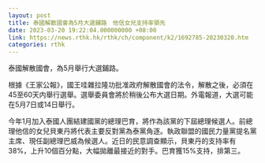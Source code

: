 ```yaml
---
layout: post
title: 泰國解散國會為5月大選鋪路　他信女兒支持率領先
date: 2023-03-20 19:22:04.000000000 +08:00
link: https://news.rthk.hk/rthk/ch/component/k2/1692785-20230320.htm
categories: rthk
---
```


泰國解散國會，為5月舉行大選鋪路。

根據《王家公報》，國王哇雜拉隆功批准政府解散國會的法令，解散之後，必須在45至60天内舉行選舉。選舉委員會將於稍後公布大選日期。外電報道，大選可能在5月7日或14日舉行。

今年1月加入泰國人團結建國黨的總理巴育，將作為該黨的下屆總理候選人。前總理他信的女兒貝東丹將代表主要反對黨為泰黨角逐。執政聯盟的國民力量黨提名黨主席、現任副總理巴威為候選人。近日的民意調查顯示，貝東丹的支持率有38%，上升10個百分點，大幅拋離最接近的對手。巴育獲15%支持，排第三。

